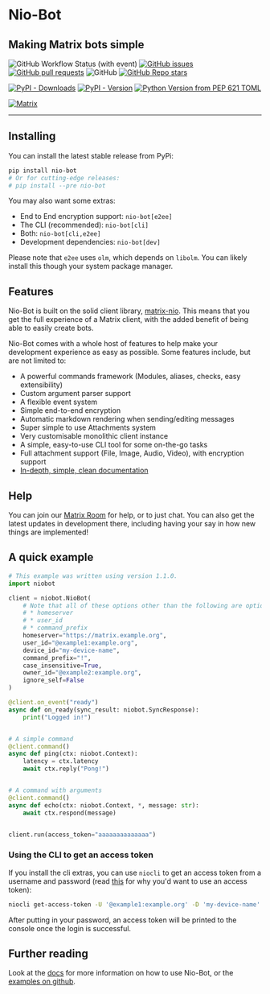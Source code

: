 # Nio-Bot

## Making Matrix bots simple

![GitHub Workflow Status (with event)](https://img.shields.io/github/actions/workflow/status/nexy7574/niobot/python-package.yml?style=flat-square&logo=github&label=Package)
[![GitHub issues](https://img.shields.io/github/issues/nexy7574/niobot?style=flat-square&logo=github)](https://github.com/nexy7574/niobot/issues)
[![GitHub pull requests](https://img.shields.io/github/issues-pr/nexy7574/niobot?style=flat-square&logo=github)](https://github.com/nexy7574/niobot/pulls)
![GitHub](https://img.shields.io/github/license/nexy7574/niobot?style=flat-square&logo=github)
[![GitHub Repo stars](https://img.shields.io/github/stars/nexy7574/niobot?style=flat-square&logo=github&label=stars%20%E2%AD%90&color=gold)](https://github.com/nexy7574/niobot/stargazers)

[![PyPI - Downloads](https://img.shields.io/pypi/dm/nio-bot?style=flat-square&logo=pypi)](https://pypi.org/project/nio-bot)
[![PyPI - Version](https://img.shields.io/pypi/v/nio-bot?style=flat-square&logo=pypi)](https://pypi.org/project/nio-bot)
[![Python Version from PEP 621 TOML](https://img.shields.io/python/required-version-toml?tomlFilePath=https%3A%2F%2Fraw.githubusercontent.com%2Fnexy7574%2Fniobot%2Fmaster%2Fpyproject.toml&style=flat-square&logo=python)](https://pypi.org/project/nio-bot)

[![Matrix](https://img.shields.io/matrix/niobot%3Anexy7574.co.uk?server_fqdn=matrix.org&style=flat-square&logo=matrix&link=https%3A%2F%2Fmatrix.to%2F%23%2F%23niobot%3Anexy7574.co.uk)](https://matrix.to/#/#niobot:nexy7574.co.uk)

---

## Installing

You can install the latest stable release from PyPi:

```bash
pip install nio-bot
# Or for cutting-edge releases:
# pip install --pre nio-bot
```

You may also want some extras:

* End to End encryption support: `nio-bot[e2ee]`
* The CLI (recommended): `nio-bot[cli]`
* Both: `nio-bot[cli,e2ee]`
* Development dependencies: `nio-bot[dev]`

Please note that `e2ee` uses `olm`, which depends on `libolm`. You can likely install this though your system package manager.

## Features

Nio-Bot is built on the solid client library, [matrix-nio](https://pypi.org/project/matrix-nio). This means that you get the full experience of a 
Matrix client, with the added benefit of being able to easily create bots.

Nio-Bot comes with a whole host of features to help make your development experience as easy as possible.
Some features include, but are not limited to:

* A powerful commands framework (Modules, aliases, checks, easy extensibility)
* Custom argument parser support
* A flexible event system
* Simple end-to-end encryption
* Automatic markdown rendering when sending/editing messages
* Super simple to use Attachments system
* Very customisable monolithic client instance
* A simple, easy-to-use CLI tool for some on-the-go tasks
* Full attachment support (File, Image, Audio, Video), with encryption support
* [In-depth, simple, clean documentation](https://docs.nio-bot.dev)

## Help

You can join our [Matrix Room](https://nio-bot.dev/support) for help, or to just chat.
You can also get the latest updates in development there, including having your say in how new things are implemented!

## A quick example

```python
# This example was written using version 1.1.0.
import niobot

client = niobot.NioBot(
    # Note that all of these options other than the following are optional:
    # * homeserver
    # * user_id
    # * command_prefix
    homeserver="https://matrix.example.org",
    user_id="@example1:example.org",
    device_id="my-device-name",
    command_prefix="!",
    case_insensitive=True,
    owner_id="@example2:example.org",
    ignore_self=False
)

@client.on_event("ready")
async def on_ready(sync_result: niobot.SyncResponse):
    print("Logged in!")


# A simple command
@client.command()
async def ping(ctx: niobot.Context):
    latency = ctx.latency
    await ctx.reply("Pong!")


# A command with arguments
@client.command()
async def echo(ctx: niobot.Context, *, message: str):
    await ctx.respond(message)


client.run(access_token="aaaaaaaaaaaaaa")
```

### Using the CLI to get an access token

If you install the cli extras, you can use `niocli` to get an access token
from a username and password (read [this](https://docs.nio-bot.dev/guides/001-getting-started/#why-is-logging-in-with-a-password-so-bad) for why you'd want to use an access token):

```bash
niocli get-access-token -U '@example1:example.org' -D 'my-device-name'
```

After putting in your password, an access token will be printed to the console once the login is successful.

## Further reading

Look at the [docs](https://docs.nio-bot.dev) for more information on how to use Nio-Bot, or the [examples on github](https://github.com/nexy7574/niobot).
